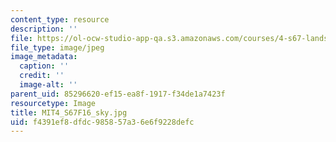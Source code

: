 ```yaml
---
content_type: resource
description: ''
file: https://ol-ocw-studio-app-qa.s3.amazonaws.com/courses/4-s67-landscape-experience-seminar-in-land-art-fall-2016/f4391ef8dfdc985857a36e6f9228defc_MIT4_S67F16_sky.jpg
file_type: image/jpeg
image_metadata:
  caption: ''
  credit: ''
  image-alt: ''
parent_uid: 85296620-ef15-ea8f-1917-f34de1a7423f
resourcetype: Image
title: MIT4_S67F16_sky.jpg
uid: f4391ef8-dfdc-9858-57a3-6e6f9228defc
---
```

